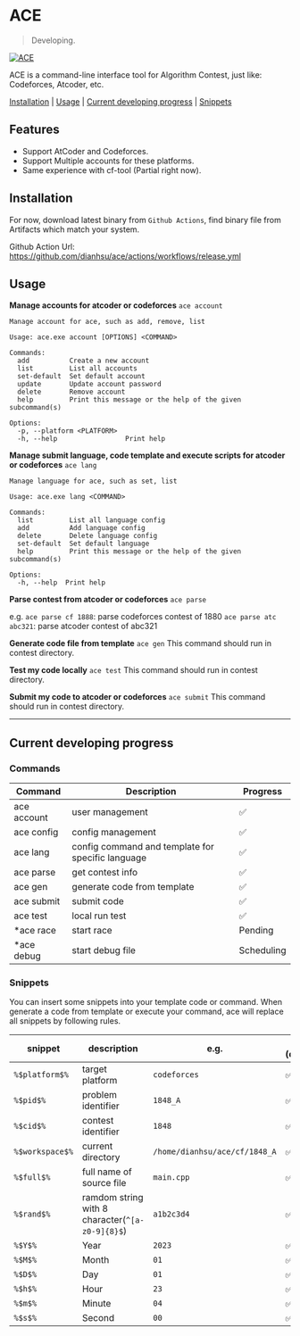 # ACE
> Developing.

[![ACE](https://github.com/dianhsu/ace/actions/workflows/test.yml/badge.svg)](https://github.com/dianhsu/ace/actions/workflows/test.yml)


ACE is a command-line interface tool for Algorithm Contest, just like: Codeforces, Atcoder, etc.

[Installation](#installation) | [Usage](#usage) | [Current developing progress](#current-developing-progress) | [Snippets](#snippets)

## Features
- Support AtCoder and Codeforces.
- Support Multiple accounts for these platforms.
- Same experience with cf-tool (Partial right now).



## Installation

For now, download latest binary from `Github Actions`, find binary file from Artifacts which match your system.

Github Action Url: https://github.com/dianhsu/ace/actions/workflows/release.yml

## Usage

**Manage accounts for atcoder or codeforces**
`ace account` 
```
Manage account for ace, such as add, remove, list

Usage: ace.exe account [OPTIONS] <COMMAND>

Commands:
  add          Create a new account
  list         List all accounts
  set-default  Set default account
  update       Update account password
  delete       Remove account
  help         Print this message or the help of the given subcommand(s)

Options:
  -p, --platform <PLATFORM>
  -h, --help                 Print help
```

**Manage submit language, code template and execute scripts for atcoder or codeforces**
`ace lang`
```
Manage language for ace, such as set, list

Usage: ace.exe lang <COMMAND>

Commands:
  list         List all language config
  add          Add language config
  delete       Delete language config
  set-default  Set default language
  help         Print this message or the help of the given subcommand(s)

Options:
  -h, --help  Print help
```

**Parse contest from atcoder or codeforces**
`ace parse`

e.g. 
`ace parse cf 1888`: parse codeforces contest of 1880
`ace parse atc abc321`: parse atcoder contest of abc321


**Generate code file from template**
`ace gen`
This command should run in contest directory.

**Test my code locally**
`ace test`
This command should run in contest directory.

**Submit my code to atcoder or codeforces**
`ace submit`
This command should run in contest directory.

----------------
## Current developing progress

### Commands


| Command     | Description                                       | Progress   |
| ----------- | ------------------------------------------------- | ---------- |
| ace account | user management                                   | ✅          |
| ace config  | config management                                 | ✅          |
| ace lang    | config command and template for specific language | ✅          |
| ace parse   | get contest info                                  | ✅          |
| ace gen     | generate code from template                       | ✅          |
| ace submit  | submit code                                       | ✅          |
| ace test    | local run test                                    | ✅          |
| *ace race   | start race                                        | Pending    |
| *ace debug  | start debug file                                  | Scheduling |

### Snippets

You can insert some snippets into your template code or command. When generate a code from template or execute your command, ace will replace all snippets by following rules.

| snippet         | description                                     | e.g.                          | Capability (code/command) |
| --------------- | ----------------------------------------------- | ----------------------------- | ------------------------- |
| `%$platform$%`  | target platform                                 | `codeforces`                  | ✅/️✅                       |
| `%$pid$%`       | problem identifier                              | `1848_A`                      | ✅/️✅                       |
| `%$cid$%`       | contest identifier                              | `1848`                        | ✅/️✅                       |
| `%$workspace$%` | current directory                               | `/home/dianhsu/ace/cf/1848_A` | ✅/✅                       |
| `%$full$%`      | full name of source file                        | `main.cpp`                    | ✅/✅                       |
| `%$rand$%`      | ramdom string with 8 character(`^[a-z0-9]{8}$`) | `a1b2c3d4`                    | ✅/✅                       |
| `%$Y$%`         | Year                                            | `2023`                        | ✅/✅                       |
| `%$M$%`         | Month                                           | `01`                          | ✅/✅                       |
| `%$D$%`         | Day                                             | `01`                          | ✅/✅                       |
| `%$h$%`         | Hour                                            | `23`                          | ✅/✅                       |
| `%$m$%`         | Minute                                          | `04`                          | ✅/✅                       |
| `%$s$%`         | Second                                          | `00`                          | ✅/✅                       |